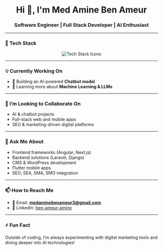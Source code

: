 <!--
**MedAmineBenAmeur/MedAmineBenAmeur** is a ✨ _special_ ✨ repository because its `README.md` (this file) appears on your GitHub profile.
-->

<h1 align="center">Hi 👋, I'm Med Amine Ben Ameur</h1>
<h3 align="center">Software Engineer | Full Stack Developer | AI Enthusiast</h3>

---

### 🚀 Tech Stack

<div align="center">
  <img src="https://skillicons.dev/icons?i=html,css,bootstrap,tailwind,javascript,angular,nextjs,php,python,django,laravel,wordpress,docker,flutter&perline=8" alt="Tech Stack Icons" />
</div>

---

### 💡 Currently Working On
- 🤖 Building an AI-powered **Chatbot model**
- 🧠 Learning more about **Machine Learning & LLMs**

---

### 🤝 I’m Looking to Collaborate On
- AI & chatbot projects  
- Full-stack web and mobile apps  
- SEO & marketing-driven digital platforms

---

### 💬 Ask Me About
- Frontend frameworks (Angular, Next.js)  
- Backend solutions (Laravel, Django)  
- CMS & WordPress development  
- Flutter mobile apps  
- SEO, SEA, SMA, SMO integration  

---

### 📫 How to Reach Me
- 📧 Email: **medaminebenameur3@gmail.com**  
- 💼 LinkedIn: [ben-ameur-amine](https://www.linkedin.com/in/ben-ameur-amine-408083254/)

---

### ⚡ Fun Fact
Outside of coding, I’m always experimenting with digital marketing tools and diving deeper into AI technologies!

